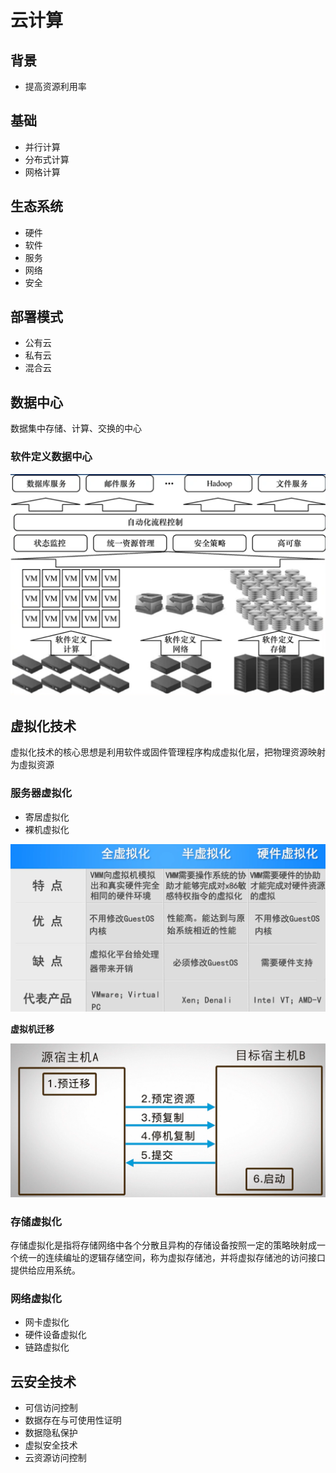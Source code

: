 # 云计算

## 背景

- 提高资源利用率

## 基础

- 并行计算
- 分布式计算
- 网格计算

## 生态系统

- 硬件
- 软件
- 服务
- 网络
- 安全

## 部署模式

- 公有云
- 私有云
- 混合云

## 数据中心

数据集中存储、计算、交换的中心

### 软件定义数据中心

![批注 2020-05-25 143140](/assets/批注%202020-05-25%20143140.png)

## 虚拟化技术

虚拟化技术的核心思想是利用软件或固件管理程序构成虚拟化层，把物理资源映射为虛拟资源

### 服务器虚拟化

- 寄居虚拟化
- 裸机虚拟化

![批注 2020-05-26 145826](/assets/批注%202020-05-26%20145826.png)

**虚拟机迁移**

![批注 2020-05-26 150242](/assets/批注%202020-05-26%20150242.png)

### 存储虚拟化

存储虚拟化是指将存储网络中各个分散且异构的存储设备按照一定的策略映射成一个统一的连续编址的逻辑存储空间，称为虚拟存储池，并将虚拟存储池的访问接口提供给应用系统。

### 网络虚拟化

- 网卡虚拟化
- 硬件设备虚拟化
- 链路虚拟化

## 云安全技术

- 可信访问控制
- 数据存在与可使用性证明
- 数据隐私保护
- 虚拟安全技术
- 云资源访问控制